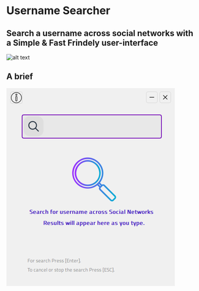 # Username Searcher

## Search a username across social networks with a Simple & Fast Frindely user-interface

![alt text](https://github.com/aymenbrahimdjelloul/Username-Searcher/blob/main/images/icon.ico)

## A brief

![alt text](https://github.com/aymenbrahimdjelloul/Username-Searcher/blob/main/images/username_searcher_pic1.PNG)
